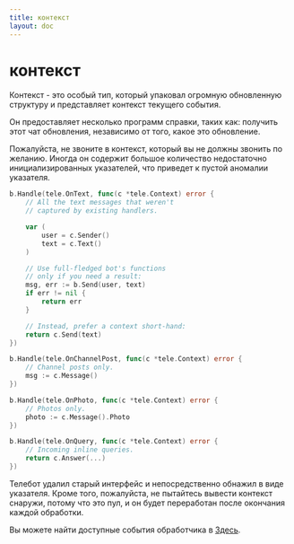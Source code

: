 ```yaml
---
title: контекст
layout: doc
---
```


# контекст

Контекст - это особый тип, который упаковал огромную обновленную структуру и представляет контекст текущего события.

Он предоставляет несколько программ справки, таких как: получить этот чат обновления, независимо от того, какое это обновление.

Пожалуйста, не звоните в контекст, который вы не должны звонить по желанию. Иногда он содержит большое количество недостаточно инициализированных указателей, что приведет к пустой аномалии указателя.

```go
b.Handle(tele.OnText, func(c *tele.Context) error {
	// All the text messages that weren't
	// captured by existing handlers.

	var (
		user = c.Sender()
		text = c.Text()
	)

	// Use full-fledged bot's functions
	// only if you need a result:
	msg, err := b.Send(user, text)
	if err != nil {
		return err
	}

	// Instead, prefer a context short-hand:
	return c.Send(text)
})

b.Handle(tele.OnChannelPost, func(c *tele.Context) error {
	// Channel posts only.
	msg := c.Message()
})

b.Handle(tele.OnPhoto, func(c *tele.Context) error {
	// Photos only.
	photo := c.Message().Photo
})

b.Handle(tele.OnQuery, func(c *tele.Context) error {
	// Incoming inline queries.
	return c.Answer(...)
})
```

Телебот удалил старый интерфейс и непосредственно обнажил в виде указателя. Кроме того, пожалуйста, не пытайтесь вывести контекст снаружи, потому что это пул, и он будет переработан после окончания каждой обработки.

Вы можете найти доступные события обработчика в [Здесь](https://pkg.go.dev/github.com/3JoB/telebot/v2#pkg-constants).